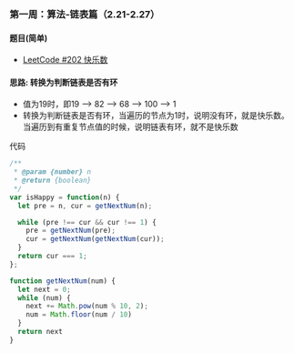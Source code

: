 ### 第一周：算法-链表篇（2.21-2.27）

#### 题目(简单)

- [LeetCode #202 快乐数](https://leetcode-cn.com/problems/happy-number/)

#### 思路: 转换为判断链表是否有环

- 值为19时，即19 --> 82 --> 68 --> 100 --> 1
- 转换为判断链表是否有环，当遍历的节点为1时，说明没有环，就是快乐数。当遍历到有重复节点值的时候，说明链表有环，就不是快乐数

代码

```javascript
/**
 * @param {number} n
 * @return {boolean}
 */
var isHappy = function(n) {
  let pre = n, cur = getNextNum(n);

  while (pre !== cur && cur !== 1) {
    pre = getNextNum(pre);
    cur = getNextNum(getNextNum(cur));
  }
  return cur === 1;
};

function getNextNum(num) {
  let next = 0;
  while (num) {
    next += Math.pow(num % 10, 2);
    num = Math.floor(num / 10)
  }
  return next
}
```



